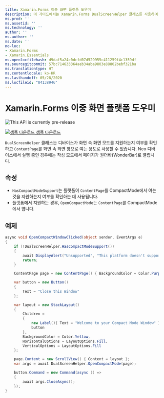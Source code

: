 ```yaml
---
title: Xamarin.Forms 이중 화면 플랫폼 도우미
description: 이 가이드에서는 Xamarin.Forms DualScreenHelper 클래스를 사용하여 Surface Duo 및 Surface Neo와 같은 이중 화면 디바이스의 앱 환경을 최적화하는 방법을 설명합니다.
ms.prod: ''
ms.assetid: ''
ms.technology: ''
author: ''
ms.author: ''
ms.date: ''
no-loc:
- Xamarin.Forms
- Xamarin.Essentials
ms.openlocfilehash: d9daf5a24c0dcfd07d529955c411259f4c1359df
ms.sourcegitcommit: 57bc714633364aeb34aba9803e88802bebf321ba
ms.translationtype: HT
ms.contentlocale: ko-KR
ms.lasthandoff: 05/28/2020
ms.locfileid: "84138946"
---
```

# <a name="xamarinforms-dual-screen-platform-helpers"></a>Xamarin.Forms 이중 화면 플랫폼 도우미

![](~/media/shared/preview.png "This API is currently pre-release")

[![샘플 다운로드](~/media/shared/download.png) 샘플 다운로드](https://docs.microsoft.com/samples/xamarin/xamarin-forms-samples/userinterface-dualscreendemos/)

`DualScreenHelper` 클래스는 디바이스가 화면 속 화면 모드를 지원하는지 여부를 확인하고 `ContentPage`를 화면 속 화면 창으로 여는 용도로 사용할 수 있습니다. Neo 디바이스에서 실행 중인 경우에는 작성 모드에서 페이지가 원더바(WonderBar)로 열립니다.

## <a name="properties"></a>속성

- `HasCompactModeSupport`는 플랫폼이 `ContentPage`를 CompactMode에서 여는 것을 지원하는지 여부를 확인하는 데 사용됩니다.
- 플랫폼에서 지원하는 경우, `OpenCompactMode`는 `ContentPage`를 CompactMode에서 엽니다.

## <a name="example"></a>예제

```csharp
async void OpenCompactWindowClicked(object sender, EventArgs e)
{
    if (!DualScreenHelper.HasCompactModeSupport())
    {
        await DisplayAlert("Unsupported", "This platform doesn't support this feature", "Ok");
        return;
    }

    ContentPage page = new ContentPage() { BackgroundColor = Color.Purple };

    var button = new Button()
    {
        Text = "Close this Window"
    };

    var layout = new StackLayout()
    {
        Children =
        {
            new Label(){ Text = "Welcome to your Compact Mode Window" },
            button
        },
        BackgroundColor = Color.Yellow,
        HorizontalOptions = LayoutOptions.Fill,
        VerticalOptions = LayoutOptions.Fill
    };

    page.Content = new ScrollView() { Content = layout };
    var args = await DualScreenHelper.OpenCompactMode(page);

    button.Command = new Command(async () =>
    {
        await args.CloseAsync();
    });
}
```
